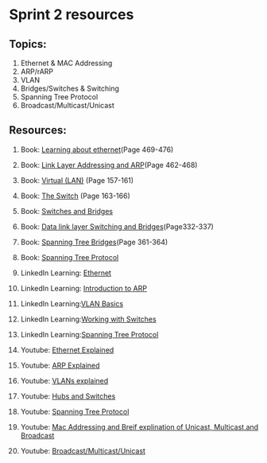 # Sprint 2 resources

## Topics:

1. Ethernet & MAC Addressing 
2. ARP/rARP
3. VLAN
4. Bridges/Switches & Switching
5. Spanning Tree Protocol
6. Broadcast/Multicast/Unicast

## Resources:

1. Book: [Learning about ethernet](https://tinyurl.com/1y2mbkau)(Page 469-476)

2. Book: [Link Layer Addressing and ARP](https://tinyurl.com/1fan1x2e)(Page 462-468)

3. Book: [Virtual (LAN)](https://vulms.vu.edu.pk/Courses/CS206/Downloads/Cisco.Press.Computer.Networking.First.Step.Apr.2004.INTERNAL.pdf#page=157) (Page 157-161)

4. Book: [The Switch](https://vulms.vu.edu.pk/Courses/CS206/Downloads/Cisco.Press.Computer.Networking.First.Step.Apr.2004.INTERNAL.pdf#page=163) (Page 163-166)

5. Book: [Switches and Bridges](https://book.systemsapproach.org/internetworking/ethernet.html?highlight=vlan)

6. Book: [Data link layer Switching and Bridges](http://index-of.es/Varios-2/Computer%20Networks%205th%20Edition.pdf#page=356
)(Page332-337)

7. Book: [Spanning Tree Bridges](http://index-of.es/Varios-2/Computer%20Networks%205th%20Edition.pdf#page=361
)(Page 361-364)

8. Book: [Spanning Tree Protocol](https://book.systemsapproach.org/internetworking/ethernet.html#spanning-tree-algorithm)

9. LinkedIn Learning: [Ethernet](https://www.linkedin.com/learning/jncia-jn0-102-cert-prep-1-junos-fundamentals-2018/ethernet?u=49112041)

10. LinkedIn Learning: [Introduction to ARP](https://www.linkedin.com/learning/comptia-network-plus-n10-007-cert-prep-3-the-world-of-tcp-ip/introduction-to-arp?u=49112041)

11. LinkedIn Learning:[VLAN Basics](https://www.linkedin.com/learning/cisco-icnd2-cert-prep-switching/vlan-basics?u=49112041)

12. LinkedIn Learning:[Working with Switches](https://www.linkedin.com/learning/building-your-technology-skills/working-with-switches?u=49112041)

13. LinkedIn Learning:[Spanning Tree Protocol](https://www.linkedin.com/learning/networking-foundations-network-media-wans/spanning-tree-protocol-stp?u=49112041)

14. Youtube: [Ethernet Explained](https://www.youtube.com/watch?v=5u52wbqBgEY)

15.  Youtube: [ARP Explained](https://www.youtube.com/watch?v=cn8Zxh9bPio)

16. Youtube: [VLANs explained](https://www.youtube.com/watch?v=MmwF1oHOvmg)

17. Youtube: [Hubs and Switches](https://www.youtube.com/watch?v=zSyurXyDGks&list=PL2jykFOD1AWZlfwMPcVKwaFrRXbqObI3U&index=82)

18. Youtube: [Spanning Tree Protocol](https://www.youtube.com/watch?v=GSKoQ8ZR8rw)

19. Youtube: [Mac Addressing and Breif explination of Unicast, Multicast,and Broadcast](https://youtu.be/N7dM_kD28dMARP/rARP)

20. Youtube: [Broadcast/Multicast/Unicast](https://youtu.be/XEAFHBT3ViM)














